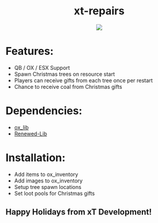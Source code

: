 <div align="center">
  <h1>xt-repairs</h1>
  <a href="https://dsc.gg/xtdev"> <img align="center" src="https://user-images.githubusercontent.com/101474430/233859688-2b3b9ecc-41c8-41a6-b2e3-a9f1aad473ee.gif"/></a><br>
</div>

# Features:
- QB / OX / ESX Support
- Spawn Christmas trees on resource start
- Players can receive gifts from each tree once per restart
- Chance to receive coal from Christmas gifts

# Dependencies:
- [ox_lib](https://github.com/overextended/ox_lib/releases)
- [Renewed-Lib](https://github.com/Renewed-Scripts/Renewed-Lib)

# Installation:
- Add items to ox_inventory
- Add images to ox_inventory
- Setup tree spawn locations
- Set loot pools for Christmas gifts


## Happy Holidays from xT Development!